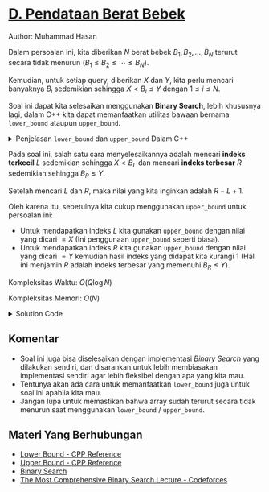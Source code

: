 # [D. Pendataan Berat Bebek](https://tlx.toki.id/courses/competitive/chapters/03/problems/D)

Author: Muhammad Hasan

Dalam persoalan ini, kita diberikan $N$ berat bebek $B_1, B_2, \dots, B_N$ terurut secara tidak menurun $(B_1 \leq B_2 \leq \cdots \leq B_N)$.

Kemudian, untuk setiap query, diberikan $X$ dan $Y$, kita perlu mencari banyaknya $B_i$ sedemikian sehingga $X < B_i \leq Y$ dengan $1 \leq i \leq N$.

Soal ini dapat kita selesaikan menggunakan **Binary Search**, lebih khususnya lagi, dalam C++ kita dapat memanfaatkan utilitas bawaan bernama `lower_bound` ataupun `upper_bound`.

<details>
  <summary>Penjelasan <code>lower_bound</code> dan <code>upper_bound</code> Dalam C++ </summary>

## Lower Bound dan Upper Bound Dalam C++

`lower_bound` dan `upper_bound` adalah dua fungsi dalam C++ yang digunakan untuk mencari posisi elemen tertentu di dalam suatu array yang sudah terurut secara tidak menurun. Hasil pencarian ini didasari dengan **Binary Search** sehingga jika menggunakan-nya pada array dengan $N$ elemen, maka kompleksitas waktu yang didapat adalah $O(\log N)$.

`lower_bound` digunakan untuk mencari indeks elemen pertama dalam array yang nilainya **lebih dari sama dengan** ($\geq$) dari nilai yang dicari, sementara `upper_bound` digunakan untuk mencari indeks elemen pertama dalam array yang nilainya **lebih besar** ($>$) dari nilai yang dicari.

Misalnya, jika kita memiliki sebuah array yang diurutkan dari kecil ke besar seperti $[1, 2, 3, 4, 5]$.

Apabila kita mencari `lower_bound` dari nilai $3$, maka hasilnya adalah indeks $2$ (karena nilai pada indeks $2$ adalah $3$ atau lebih besar dari sama dengan $3$). Sementara itu, jika kita mencari `upper_bound` dari nilai $3$, maka hasilnya adalah indeks $3$ (karena nilai pada indeks $3$ adalah $4$, yang merupakan nilai pertama yang lebih besar dari $3$).

Berikut adalah contoh kode sederhana untuk menggunakan `lower_bound` dan `upper_bound` dalam C++:

```cpp
#include <bits/stdc++.h>

using namespace std;

int main() {
  int arr[] = {1, 3, 3, 5, 7};
  int n = 5;

  // mencari lower_bound dan upper_bound dari nilai 3
  int lower = lower_bound(arr, arr + n, 3) - arr;
  int upper = upper_bound(arr, arr + n, 3) - arr;

  // mencetak hasil
  cout << "Lower bound dari 3 adalah " << lower << endl;
  cout << "Upper bound dari 3 adalah " << upper << endl;

  return 0;
}
```

Hasil eksekusi:

```
Lower bound dari 3 adalah 1
Upper bound dari 3 adalah 3
```

Ini artinya, nilai $\geq 3$ dapat ditemukan pertama kali pada indeks $1$ (`lower_bound`), dan nilai $> 3$ pertama kali ditemukan pada indeks $3$ (`upper_bound`).

> **Catatan**: Hasil dari `lower_bound` dan `upper_bound` sendiri tidak menghasilkan indeks secara langsung, namun mengembalikan **iterator** dari elemen yang didapatkan. Lalu, hasil dari `lower_bound` dan `upper_bound` juga mungkin dapat menghasilkan nilai diluar indeks, contohnya pada kode diatas, apabila kita mencari dengan nilai $10$, maka akan dihasilkan nilai indeks `n`.

</details>

Pada soal ini, salah satu cara menyelesaikannya adalah mencari **indeks terkecil** $L$ sedemikian sehingga $X < B_L$ dan mencari **indeks terbesar** $R$ sedemikian sehingga $B_R \leq Y$.

Setelah mencari $L$ dan $R$, maka nilai yang kita inginkan adalah $R - L + 1$.

Oleh karena itu, sebetulnya kita cukup menggunakan `upper_bound` untuk persoalan ini:

- Untuk mendapatkan indeks $L$ kita gunakan `upper_bound` dengan nilai yang dicari $=X$ (Ini penggunaan `upper_bound` seperti biasa).
- Untuk mendapatkan indeks $R$ kita gunakan `upper_bound` dengan nilai yang dicari $=Y$ kemudian hasil indeks yang didapat kita kurangi $1$ (Hal ini menjamin $R$ adalah indeks terbesar yang memenuhi $B_R \leq Y$).

Kompleksitas Waktu: $O(Q \log N)$

Kompleksitas Memori: $O(N)$

<details>
  <summary>Solution Code</summary>

```c++
#include <bits/stdc++.h>

using namespace std;

int main() {
  ios_base::sync_with_stdio(0);
  cin.tie(0);
  cout.tie(0);

  int n;
  cin >> n;
  vector<int> a(n);
  for (int i = 0; i < n; i++) {
    cin >> a[i];
  }
  int q;
  cin >> q;
  while (q--) {
    int x, y;
    cin >> x >> y;
    int l = upper_bound(a.begin(), a.end(), x) - a.begin();
    int r = upper_bound(a.begin(), a.end(), y) - a.begin() - 1;
    cout << r - l + 1 << '\n';
  }

  return 0;
}
```

</details>

## Komentar

- Soal ini juga bisa diselesaikan dengan implementasi *Binary Search* yang dilakukan sendiri, dan disarankan untuk lebih membiasakan implementasi sendiri agar lebih fleksibel dengan apa yang kita mau.
- Tentunya akan ada cara untuk memanfaatkan `lower_bound` juga untuk soal ini apabila kita mau.
- Jangan lupa untuk memastikan bahwa array sudah terurut secara tidak menurun saat menggunakan `lower_bound` / `upper_bound`.

## Materi Yang Berhubungan

- [Lower Bound - CPP Reference](https://en.cppreference.com/w/cpp/algorithm/lower_bound)
- [Upper Bound - CPP Reference](https://en.cppreference.com/w/cpp/algorithm/upper_bound)
- [Binary Search](https://en.wikipedia.org/wiki/Binary_search_algorithm)
- [The Most Comprehensive Binary Search Lecture - Codeforces](https://codeforces.com/blog/entry/67509)
